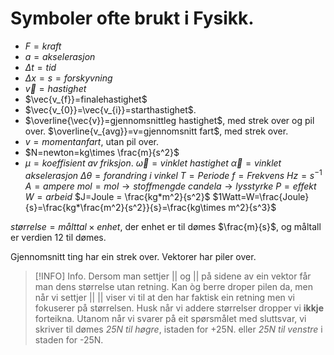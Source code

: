 # Symboler ofte brukt i Fysikk.

* $F= kraft$
* $a = akselerasjon$
* $\Delta t = tid$
* $\Delta x = s = forskyvning$
* $\vec{v}=hastighet$
* $\vec{v_{f}}=finalehastighet$ 
* $\vec{v_{0}}=\vec{v_{i}}=starthastighet$.
* $\overline{\vec{v}}=gjennomsnittleg hastighet$, med strek over og pil over.
 $\overline{v_{avg}}=v=gjennomsnitt fart$, med strek over.
* $v=momentan fart$, utan pil over. 
* $N=newton=kg\times \frac{m}{s^2}$
* $μ = \textit{koeffisient av friksjon}$.
$\vec{\omega} = \textit{vinklet hastighet}$
$\vec{\alpha} = \textit{vinklet akselerasjon}$
$\Delta \theta = \textit{forandring i vinkel}$
$T = \textit{Periode}$
$f=Frekvens$
$Hz=s^{-1}$
$A=ampere$
$mol=mol\rightarrow stoffmengde$
$candela\rightarrow lysstyrke$
$P=effekt$
$W=arbeid$
$J=Joule = \frac{kg*m^2}{s^2}$
$1Watt=W=\frac{Joule}{s}=\frac{kg*\frac{m^2}{s^2}}{s}=\frac{kg\times m^2}{s^3}$


$størrelse=målttal\times enhet$, der enhet er til dømes $\frac{m}{s}$, og måltall er verdien $12$ til dømes.


Gjennomsnitt ting har ein strek over.
Vektorer har piler over.


>[!INFO] Info.
>Dersom man settjer $||$ og $||$ på sidene av ein vektor får man dens størrelse utan retning. 
>Kan òg berre droper pilen da, men når vi settjer || || viser vi til at den har faktisk ein retning men vi fokuserer på størrelsen. Husk når vi addere størrelser dropper vi **ikkje** forteikna. Utanom når vi svarer på eit spørsmålet med sluttsvar, vi skriver til dømes *25N til høgre*, istaden for +25N.  eller *25N til venstre* i staden for -25N.

